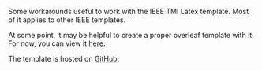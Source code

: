 Some workarounds useful to work with the IEEE TMI Latex template. Most of it applies to other IEEE templates.

At some point, it may be helpful to create a proper overleaf template with it. For now, you can view it [here](https://www.overleaf.com/read/vmqwvpccfhqq#c3065c).

The template is hosted on [GitHub](https://github.com/cai4cai/IEEETMILatexTemplateHacks).